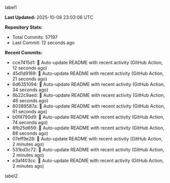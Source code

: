 
label1 
<!-- ACTIVITY_START -->
**Last Updated:** 2025-10-08 23:03:06 UTC

**Repository Stats:**
- Total Commits: 57197
- Last Commit: 12 seconds ago

**Recent Commits:**
- cce7415d1: 🤖 Auto-update README with recent activity (GitHub Action, 12 seconds ago)
- 45d1d9169: 🤖 Auto-update README with recent activity (GitHub Action, 21 seconds ago)
- 6d6351094: 🤖 Auto-update README with recent activity (GitHub Action, 34 seconds ago)
- 8b22c9aed: 🤖 Auto-update README with recent activity (GitHub Action, 46 seconds ago)
- 80389587a: 🤖 Auto-update README with recent activity (GitHub Action, 61 seconds ago)
- b0f4790d9: 🤖 Auto-update README with recent activity (GitHub Action, 74 seconds ago)
- 8fb25d659: 🤖 Auto-update README with recent activity (GitHub Action, 88 seconds ago)
- 07eff9e28: 🤖 Auto-update README with recent activity (GitHub Action, 2 minutes ago)
- 531bd3c72: 🤖 Auto-update README with recent activity (GitHub Action, 2 minutes ago)
- e3af403cc: 🤖 Auto-update README with recent activity (GitHub Action, 2 minutes ago)
<!-- ACTIVITY_END -->

label2
